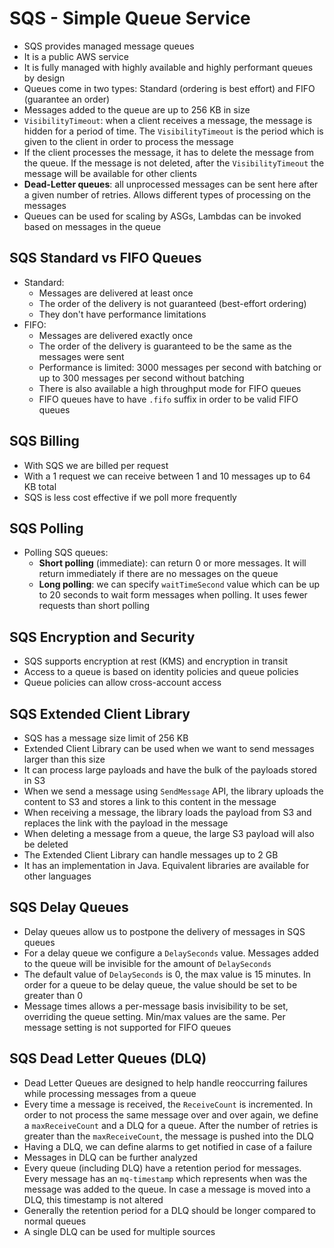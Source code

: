 # SQS - Simple Queue Service

- SQS provides managed message queues
- It is a public AWS service
- It is fully managed with highly available and highly performant queues by design
- Queues come in two types: Standard (ordering is best effort) and FIFO (guarantee an order)
- Messages added to the queue are up to 256 KB in size
- `VisibilityTimeout`: when a client receives a message, the message is hidden for a period of time. The `VisibilityTimeout` is the period which is given to the client in order to process the message
- If the client processes the message, it has to delete the message from the queue. If the message is not deleted, after the `VisibilityTimeout` the message will be available for other clients
- **Dead-Letter queues**: all unprocessed messages can be sent here after a given number of retries. Allows different types of processing on the messages
- Queues can be used for scaling by ASGs, Lambdas can be invoked based on messages in the queue

## SQS Standard vs FIFO Queues

- Standard: 
    - Messages are delivered at least once
    - The order of the delivery is not guaranteed (best-effort ordering)
    - They don't have performance limitations
- FIFO: 
    - Messages are delivered exactly once
    - The order of the delivery is guaranteed to be the same as the messages were sent
    - Performance is limited: 3000 messages per second with batching or up to 300 messages per second without batching
    - There is also available a high throughput mode for FIFO queues
    - FIFO queues have to have `.fifo` suffix in order to be valid FIFO queues

## SQS Billing

- With SQS we are billed per request
- With a 1 request we can receive between 1 and 10 messages up to 64 KB total
- SQS is less cost effective if we poll more frequently

## SQS Polling

- Polling SQS queues:
    - **Short polling** (immediate): can return 0 or more messages. It will return immediately if there are no messages on the queue
    - **Long polling**: we can specify `waitTimeSecond` value which can be up to 20 seconds to wait form messages when polling. It uses fewer requests than short polling

## SQS Encryption and Security

- SQS supports encryption at rest (KMS) and encryption in transit
- Access to a queue is based on identity policies and queue policies
- Queue policies can allow cross-account access

## SQS Extended Client Library

- SQS has a message size limit of 256 KB
- Extended Client Library can be used when we want to send messages larger than this size
- It can process large payloads and have the bulk of the payloads stored in S3
- When we send a message using `SendMessage` API, the library uploads the content to S3 and stores a link to this content in the message
- When receiving a message, the library loads the payload from S3 and replaces the link with the payload in the message
- When deleting a message from a queue, the large S3 payload will also be deleted
- The Extended Client Library can handle messages up to 2 GB
- It has an implementation in Java. Equivalent libraries are available for other languages

## SQS Delay Queues

- Delay queues allow us to postpone the delivery of messages in SQS queues
- For a delay queue we configure a `DelaySeconds` value. Messages added to the queue will be invisible for the amount of `DelaySeconds`
- The default value of `DelaySeconds` is 0, the max value is 15 minutes. In order for a queue to be delay queue, the value should be set to be greater than 0
- Message times allows a per-message basis invisibility to be set, overriding the queue setting. Min/max values are the same. Per message setting is not supported for FIFO queues

## SQS Dead Letter Queues (DLQ)

- Dead Letter Queues are designed to help handle reoccurring failures while processing messages from a queue
- Every time a message is received, the `ReceiveCount` is incremented. In order to not process the same message over and over again, we define a `maxReceiveCount` and a DLQ for a queue. After the number of retries is greater than the `maxReceiveCount`, the message is pushed into the DLQ
- Having a DLQ, we can define alarms to get notified in case of a failure
- Messages in DLQ can be further analyzed
- Every queue (including DLQ) have a retention period for messages. Every message has an `mq-timestamp` which represents when was the message was added to the queue. In case a message is moved into a DLQ, this timestamp is not altered
- Generally the retention period for a DLQ should be longer compared to normal queues
- A single DLQ can be used for multiple sources